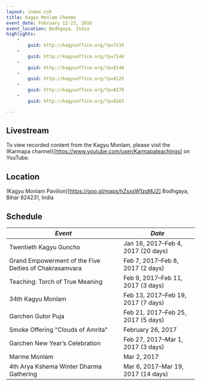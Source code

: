 ```yaml
---
layout: index.njk
title: Kagyu Monlam Chenmo
event_date: February 12-23, 2016
event_location: Bodhgaya, India
highlights:
    -
        guid: http://kagyuoffice.org/?p=7119
    -
        guid: http://kagyuoffice.org/?p=7144
    -
        guid: http://kagyuoffice.org/?p=8148
    -
        guid: http://kagyuoffice.org/?p=8125
    -
        guid: http://kagyuoffice.org/?p=8170
    -
        guid: http://kagyuoffice.org/?p=8163

---
```

## Livestream
To view recorded content from the Kagyu Monlam, please visit the (Karmapa channel)[https://www.youtube.com/user/Karmapateachings] on YouTube.

## Location
(Kagyu Monlam Pavilion)[https://goo.gl/maps/hZsxsW1zqMJ2]
Bodhgaya, Bihar 824231, India

## Schedule
|*Event*|*Date*|
|---|---|
|Twentieth Kagyu Guncho|Jan 16, 2017&ndash;Feb 4, 2017 (20 days)|
|Grand Empowerment of the Five Deities of Chakrasamvara|Feb 7, 2017&ndash;Feb 8, 2017 (2 days)|
|Teaching: Torch of True Meaning|Feb 9, 2017&ndash;Feb 11, 2017 (3 days)|
|34th Kagyu Monlam|Feb 13, 2017&ndash;Feb 19, 2017 (7 days)|
|Garchen Gutor Puja|Feb 21, 2017&ndash;Feb 25, 2017 (5 days)|
|Smoke Offering "Clouds of Amrita"|February 26, 2017|
|Garchen New Year’s Celebration|Feb 27, 2017&ndash;Mar 1, 2017 (3 days)|
|Marme Monlam|Mar 2, 2017|
|4th Arya Kshema Winter Dharma Gathering|Mar 6, 2017&ndash;Mar 19, 2017 (14 days)|

